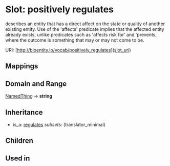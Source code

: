 # Slot: positively regulates


describes an entity that has a direct affect on the state or quality of another existing entity. Use of the 'affects' predicate implies that the affected entity already exists, unlike predicates such as 'affects risk for' and 'prevents, where the outcome is something that may or may not come to be.

URI: [http://bioentity.io/vocab/positively_regulates](slot_uri)
## Mappings

## Domain and Range

[NamedThing](NamedThing.md) -> **string**
## Inheritance

 *  is_a: [regulates](regulates.md) *subsets*: (translator_minimal)
## Children

## Used in


